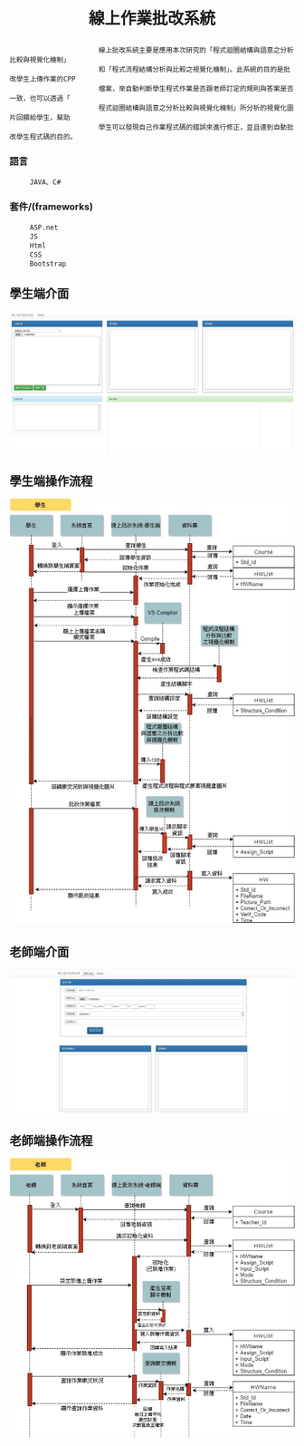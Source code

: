 # <p align="center">線上作業批改系統</p>

                          線上批改系統主要是應用本次研究的「程式迴圈結構與語意之分析比較與視覺化機制」
                          和「程式流程結構分析與比較之視覺化機制」。此系統的目的是批改學生上傳作業的CPP
                          檔案，來自動判斷學生程式作業是否跟老師訂定的規則與答案是否一致，也可以透過「
                          程式迴圈結構與語意之分析比較與視覺化機制」所分析的視覺化圖片回饋給學生，幫助
                          學生可以發現自己作業程式碼的錯誤來進行修正，並且達到自動批改學生程式碼的目的。

### 語言
         JAVA、C#
         
### 套件/(frameworks)
         ASP.net
         JS
         Html
         CSS
         Bootstrap
   
## 學生端介面
<p align="center">
<img src ="Photo/學生端.jpg">
</p>

## 學生端操作流程
<p align="center">
<img src ="Photo/StdUML.jpg">
</p>

## 老師端介面
<p align="center">
<img src ="Photo/老師端.jpg">
</p>

## 老師端操作流程
<p align="center">
<img src ="Photo/TeacherUML.jpg">
</p>
